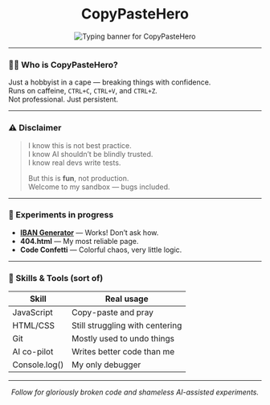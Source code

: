 <h1 align="center">CopyPasteHero</h1>

<p align="center">
  <img src="https://readme-typing-svg.demolab.com?font=Fira+Code&pause=1000&color=FACC15&background=0f172a&center=true&vCenter=true&width=900&height=60&lines=AI+wrote+it.+I+copied+it.+I+shipped+it.;Code+so+cursed+it+needs+holy+water.;Just+a+hobbyist+breaking+things+for+fun.;CopyPasteHero+to+the+rescue!" alt="Typing banner for CopyPasteHero" />
</p>

---

### 🦸‍♀️ Who is CopyPasteHero?

Just a hobbyist in a cape — breaking things with confidence.  
Runs on caffeine, `CTRL+C`, `CTRL+V`, and `CTRL+Z`.  
Not professional. Just persistent.

---

### ⚠️ Disclaimer

> I know this is not best practice.  
> I know AI shouldn’t be blindly trusted.  
> I know real devs write tests.  
>
> But this is **fun**, not production.  
> Welcome to my sandbox — bugs included.

---

### 🧪 Experiments in progress

- **[IBAN Generator](https://probeer.me/iban)** — Works! Don’t ask how.  
- **404.html** — My most reliable page.  
- **Code Confetti** — Colorful chaos, very little logic.

---

### 🧰 Skills & Tools (sort of)

| Skill             | Real usage               |
|------------------|--------------------------|
| JavaScript        | Copy-paste and pray       |
| HTML/CSS          | Still struggling with centering |
| Git               | Mostly used to undo things |
| AI co-pilot       | Writes better code than me |
| Console.log()     | My only debugger         |

---

<p align="center">
  <em>Follow for gloriously broken code and shameless AI-assisted experiments.</em>
</p>
